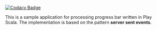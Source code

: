 [![Codacy Badge](https://app.codacy.com/project/badge/Grade/060ad2c3d5984376aca85885969648b7)](https://www.codacy.com/gh/haribageski/processingprogressbar/dashboard?utm_source=github.com&amp;utm_medium=referral&amp;utm_content=haribageski/processingprogressbar&amp;utm_campaign=Badge_Grade)

This is a sample application for processing progress bar written in Play Scala. The implementation is based on the pattern **server sent events**.
